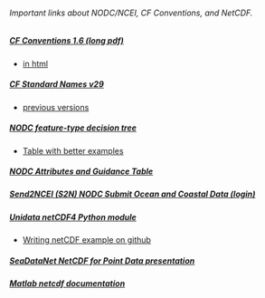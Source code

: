 ###### Important links about NODC/NCEI, CF Conventions, and NetCDF.

##### [CF Conventions 1.6 (long pdf)](http://cfconventions.org/Data/cf-conventions/cf-conventions-1.6/build/cf-conventions.pdf)
  * [in html](http://cfconventions.org/Data/cf-conventions/cf-conventions-1.6/build/cf-conventions.html)

##### [CF Standard Names v29](http://cfconventions.org/Data/cf-standard-names/29/build/cf-standard-name-table.html)
  * [previous versions](http://cfconventions.org/standard-names.html)

##### [NODC feature-type decision tree](http://www.nodc.noaa.gov/data/formats/netcdf/v1.1/decision_tree_high_res.pdf)
  * [Table with better examples](http://www.nodc.noaa.gov/data/formats/netcdf/v1.1/#templatesexamples)

##### [NODC Attributes and Guidance Table](https://www.nodc.noaa.gov/data/formats/netcdf/v1.1/#guidancetable)
##### [Send2NCEI (S2N) NODC Submit Ocean and Coastal Data (login)](https://www.nodc.noaa.gov/s2n/)
##### [Unidata netCDF4 Python module](http://unidata.github.io/netcdf4-python/#section1)
  * [Writing netCDF example on github](https://github.com/Unidata/netcdf4-python/blob/master/examples/writing_netCDF.ipynb)

##### [SeaDataNet NetCDF for Point Data presentation](http://www.seadatanet.org/content/download/22352/154095/file/SDN2_WP3_training2_Session11_BODC_NetCDF.pdf)

##### [Matlab netcdf documentation](http://www.mathworks.com/help/matlab/ref/netcdf.html)
